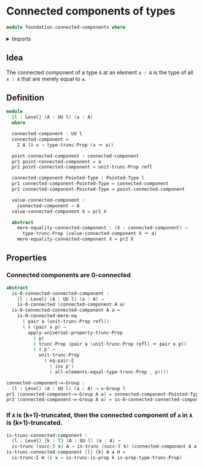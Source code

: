 # Connected components of types

```agda
module foundation.connected-components where
```

<details><summary>Imports</summary>

```agda
open import foundation.0-connected-types
open import foundation.dependent-pair-types
open import foundation.equality-dependent-pair-types
open import foundation.identity-types
open import foundation.propositional-truncations
open import foundation.propositions
open import foundation.truncated-types
open import foundation.truncation-levels
open import foundation.universe-levels
open import group-theory.higher-groups
open import structured-types.pointed-types
```

</details>

## Idea

The connected component of a type `A` at an element `a : A` is the type of all `x : A` that are merely equal to `a`.

## Definition

```agda
module _
  {l : Level} (A : UU l) (a : A)
  where

  connected-component : UU l
  connected-component =
    Σ A (λ x → type-trunc-Prop (x ＝ a))

  point-connected-component : connected-component
  pr1 point-connected-component = a
  pr2 point-connected-component = unit-trunc-Prop refl

  connected-component-Pointed-Type : Pointed-Type l
  pr1 connected-component-Pointed-Type = connected-component
  pr2 connected-component-Pointed-Type = point-connected-component

  value-connected-component :
    connected-component → A
  value-connected-component X = pr1 X

  abstract
    mere-equality-connected-component : (X : connected-component) →
      type-trunc-Prop (value-connected-component X ＝ a)
    mere-equality-connected-component X = pr2 X
```

## Properties

### Connected components are 0-connected

```agda
abstract
  is-0-connected-connected-component :
    {l : Level} (A : UU l) (a : A) →
    is-0-connected (connected-component A a)
  is-0-connected-connected-component A a =
    is-0-connected-mere-eq
      ( pair a (unit-trunc-Prop refl))
      ( λ (pair x p) →
        apply-universal-property-trunc-Prop
          ( p)
          ( trunc-Prop (pair a (unit-trunc-Prop refl) ＝ pair x p))
          ( λ p' →
            unit-trunc-Prop
              ( eq-pair-Σ
                ( inv p')
                ( all-elements-equal-type-trunc-Prop _ p))))

connected-component-∞-Group :
  {l : Level} (A : UU l) (a : A) → ∞-Group l
pr1 (connected-component-∞-Group A a) = connected-component-Pointed-Type A a
pr2 (connected-component-∞-Group A a) = is-0-connected-connected-component A a
```

### If `A` is (k+1)-truncated, then the connected component of `a` in `A` is (k+1)-truncated.

```agda
is-trunc-connected-component :
  {l : Level} {k : 𝕋} (A : UU l) (a : A) →
  is-trunc (succ-𝕋 k) A → is-trunc (succ-𝕋 k) (connected-component A a)
is-trunc-connected-component {l} {k} A a H =
  is-trunc-Σ H (λ x → is-trunc-is-prop k is-prop-type-trunc-Prop)

```

